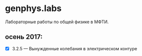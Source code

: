 # genphys.labs
Лабораторные работы по общей физике в МФТИ.

## осень 2017:
- [x]  3.2.5 &mdash;  Вынужденные колебания в электрическом контуре  
